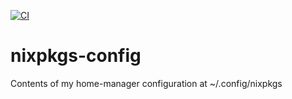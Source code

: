 [![CI](https://github.com/lpenz/nixpkgs-config/actions/workflows/ci.yml/badge.svg)](https://github.com/lpenz/nixpkgs-config/actions/workflows/ci.yml)

# nixpkgs-config

Contents of my home-manager configuration at ~/.config/nixpkgs
